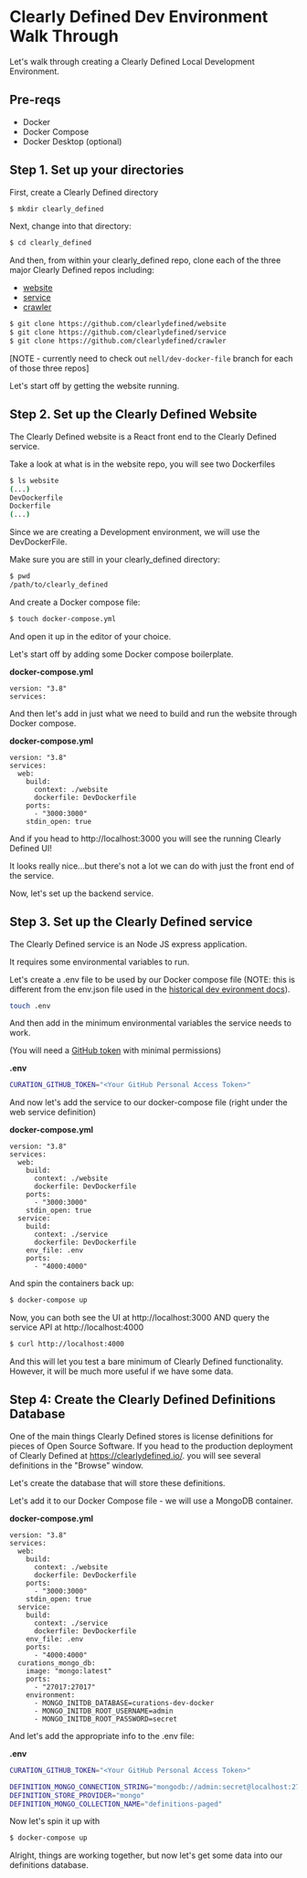 # Clearly Defined Dev Environment Walk Through

Let's walk through creating a Clearly Defined Local Development Environment.

## Pre-reqs
* Docker
* Docker Compose
* Docker Desktop (optional)

## Step 1. Set up your directories

First, create a Clearly Defined directory

```bash
$ mkdir clearly_defined
```

Next, change into that directory:

```bash
$ cd clearly_defined
```

And then, from within your clearly_defined repo, clone each of the three major Clearly Defined repos including:
* [website](https://github.com/clearlydefined/website)
* [service](https://github.com/clearlydefined/service)
* [crawler](https://github.com/clearlydefined/crawler)

```bash
$ git clone https://github.com/clearlydefined/website
$ git clone https://github.com/clearlydefined/service
$ git clone https://github.com/clearlydefined/crawler
```

[NOTE - currently need to check out `nell/dev-docker-file` branch for each of those three repos]

Let's start off by getting the website running.

## Step 2. Set up the Clearly Defined Website

The Clearly Defined website is a React front end to the Clearly Defined service.

Take a look at what is in the website repo, you will see two Dockerfiles

```bash
$ ls website
(...)
DevDockerfile
Dockerfile
(...)
```

Since we are creating a Development environment, we will use the DevDockerFile.

Make sure you are still in your clearly_defined directory:

```bash
$ pwd
/path/to/clearly_defined
```

And create a Docker compose file:

```bash
$ touch docker-compose.yml
```

And open it up in the editor of your choice.

Let's start off by adding some Docker compose boilerplate.

**docker-compose.yml**
```
version: "3.8"
services:
```

And then let's add in just what we need to build and run the website through Docker compose.

**docker-compose.yml**
```
version: "3.8"
services:
  web:
    build:
      context: ./website
      dockerfile: DevDockerfile
    ports:
      - "3000:3000"
    stdin_open: true
```

And if you head to http://localhost:3000 you will see the running Clearly Defined UI!

It looks really nice...but there's not a lot we can do with just the front end of the
service.

Now, let's set up the backend service.

## Step 3. Set up the Clearly Defined service

The Clearly Defined service is an Node JS express application.

It requires some environmental variables to run.

Let's create a .env file to be used by our Docker compose file (NOTE: this is different from the env.json file used in the [historical dev evironment docs](https://docs.clearlydefined.io/contributing-code)).

```bash
touch .env
```

And then add in the minimum environmental variables the service needs to work.

(You will need a [GitHub token](https://docs.github.com/en/free-pro-team@latest/github/authenticating-to-github/creating-a-personal-access-token) with minimal permissions)

**.env**
```bash
CURATION_GITHUB_TOKEN="<Your GitHub Personal Access Token>"
```

And now let's add the service to our docker-compose file (right under the web service definition)

**docker-compose.yml**
```
version: "3.8"
services:
  web:
    build:
      context: ./website
      dockerfile: DevDockerfile
    ports:
      - "3000:3000"
    stdin_open: true
  service:
    build:
      context: ./service
      dockerfile: DevDockerfile
    env_file: .env
    ports:
      - "4000:4000"
```

And spin the containers back up:

```bash
$ docker-compose up
```

Now, you can both see the UI at http://localhost:3000 AND query the service API at http://localhost:4000

```bash
$ curl http://localhost:4000
```

And this will let you test a bare minimum of Clearly Defined functionality. However, it will be much more useful if we have some data.

## Step 4: Create the Clearly Defined Definitions Database

One of the main things Clearly Defined stores is license definitions for pieces of Open Source Software. If you head to the production deployment of Clearly Defined at https://clearlydefined.io/. you will see several definitions in the "Browse" window.

Let's create the database that will store these definitions.

Let's add it to our Docker Compose file - we will use a MongoDB container.

**docker-compose.yml**
```
version: "3.8"
services:
  web:
    build:
      context: ./website
      dockerfile: DevDockerfile
    ports:
      - "3000:3000"
    stdin_open: true
  service:
    build:
      context: ./service
      dockerfile: DevDockerfile
    env_file: .env
    ports:
      - "4000:4000"
  curations_mongo_db:
    image: "mongo:latest"
    ports:
      - "27017:27017"
    environment:
      - MONGO_INITDB_DATABASE=curations-dev-docker
      - MONGO_INITDB_ROOT_USERNAME=admin
      - MONGO_INITDB_ROOT_PASSWORD=secret 
```

And let's add the appropriate info to the .env file:

**.env**
```bash
CURATION_GITHUB_TOKEN="<Your GitHub Personal Access Token>"

DEFINITION_MONGO_CONNECTION_STRING="mongodb://admin:secret@localhost:27017/definitions-dev-docker"
DEFINITION_STORE_PROVIDER="mongo"
DEFINITION_MONGO_COLLECTION_NAME="definitions-paged"
```

Now let's spin it up with 

```bash
$ docker-compose up
```

Alright, things are working together, but now let's get some data into our definitions database.

